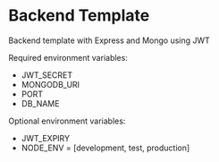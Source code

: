 # Backend Template

Backend template with Express and Mongo using JWT

Required environment variables:  
 * JWT_SECRET  
 * MONGODB_URI  
 * PORT  
 * DB_NAME

Optional environment variables:  
 * JWT_EXPIRY  
 * NODE_ENV = [development, test, production]
